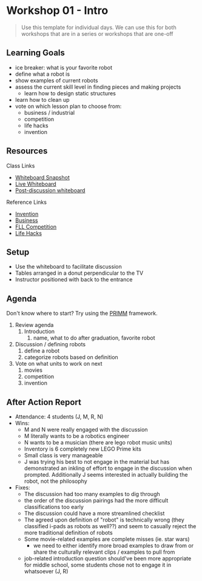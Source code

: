 # Workshop 01 - Intro

> Use this template for individual days. We can use this for both workshops that are in a series or workshops that are one-off

## Learning Goals

- ice breaker: what is your favorite robot
- define what a robot is
- show examples of current robots
- assess the current skill level in finding pieces and making projects
  - learn how to design static structures
- learn how to clean up
- vote on which lesson plan to choose from:
  - business / industrial
  - competition
  - life hacks
  - invention

## Resources

Class Links

- [Whiteboard Snapshot](https://www.tldraw.com/s/v2_c_dpz0g5__NJ2kh4rvtVM_q?v=-535%2C318%2C5188%2C4068&p=page)
- [Live Whiteboard](https://www.tldraw.com/r/5YDhyBG5aeDxqG6RDfAVb?v=-760,-495,5188,4068&p=page)
- [Post-discussion whiteboard](https://www.tldraw.com/s/v2_c_Wdubr1b0KyENYG48o1ekS?v=-766%2C-2249%2C5188%2C5878&p=page)

Reference Links

- [Invention](https://education.lego.com/en-us/lessons/prime-invention-squad/)
- [Business](https://education.lego.com/en-us/lessons/prime-kickstart-a-business/)
- [FLL Competition](https://education.lego.com/en-us/lessons/prime-competition-ready/)
- [Life Hacks](https://education.lego.com/en-us/lessons/prime-life-hacks/)

## Setup

- Use the whiteboard to facilitate discussion
- Tables arranged in a donut perpendicular to the TV
- Instructor positioned with back to the entrance

## Agenda
Don't know where to start? Try using the [PRIMM](https://primmportal.com/) framework.

1. Review agenda
    1. Introduction
       1. name, what to do after graduation, favorite robot
 2. Discussion / defining robots
    1. define a robot
    2. categorize robots based on definition
 3. Vote on what units to work on next
    1. movies
    2. competition
    3. invention

## After Action Report
- Attendance: 4 students (J, M, R, N)
- Wins:
    - M and N were really engaged with the discussion
    - M literally wants to be a robotics engineer
    - N wants to be a musician (there are lego robot music units)
    - Inventory is 6 completely new LEGO Prime kits
    - Small class is very manageable
    - J was trying his best to not engage in the material but has demonstrated
        an inkling of effort to engage in the discussion when prompted. Additionally
        J seems interested in actually building the robot, not the philosophy
- Fixes:
    - The discussion had too many examples to dig through
    - the order of the discussion pairings had the more difficult classifications
        too early
    - The discussion could have a more streamlined checklist
    - The agreed upon definition of "robot" is technically wrong (they classified
        i-pads as robots as well??) and seem to casually reject the more traditional
        definition of robots
    - Some movie-related examples are complete misses (ie. star wars)
      - we need to either identify more broad examples to draw from or 
        share the culturally relevant clips / examples to pull from
    - job-related introduction question should've been more appropriate for 
        middle school, some students chose not to engage it in whatsoever (J, R)